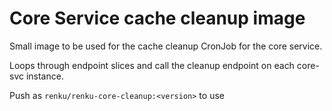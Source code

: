 # Core Service cache cleanup image
Small image to be used for the cache cleanup CronJob for the core service.

Loops through endpoint slices and call the cleanup endpoint on each core-svc instance.

Push as `renku/renku-core-cleanup:<version>` to use

